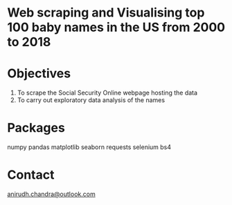 # Web scraping and Visualising top 100 baby names in the US from 2000 to 2018 

# Objectives
1. To scrape the Social Security Online webpage hosting the data 
2. To carry out exploratory data analysis of the names

# Packages 
numpy
pandas
matplotlib
seaborn
requests
selenium
bs4

# Contact
anirudh.chandra@outlook.com
